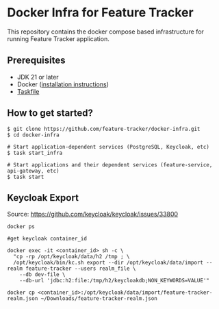 # Docker Infra for Feature Tracker
This repository contains the docker compose based infrastructure for running Feature Tracker application.

## Prerequisites
* JDK 21 or later
* Docker ([installation instructions](https://docs.docker.com/engine/install/))
* [Taskfile](https://taskfile.dev/)

## How to get started?

```shell
$ git clone https://github.com/feature-tracker/docker-infra.git
$ cd docker-infra

# Start application-dependent services (PostgreSQL, Keycloak, etc)
$ task start_infra

# Start applications and their dependent services (feature-service, api-gateway, etc)
$ task start
```

## Keycloak Export

Source: https://github.com/keycloak/keycloak/issues/33800

```shell
docker ps

#get keycloak container_id

docker exec -it <container_id> sh -c \
  "cp -rp /opt/keycloak/data/h2 /tmp ; \
  /opt/keycloak/bin/kc.sh export --dir /opt/keycloak/data/import --realm feature-tracker --users realm_file \
    --db dev-file \
    --db-url 'jdbc:h2:file:/tmp/h2/keycloakdb;NON_KEYWORDS=VALUE'"

docker cp <container_id>:/opt/keycloak/data/import/feature-tracker-realm.json ~/Downloads/feature-tracker-realm.json
```